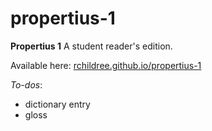 # propertius-1
**Propertius 1**
A student reader's edition.

Available here: [rchildree.github.io/propertius-1](http://rchildree.github.io/propertius-1)

*To-dos*:
- dictionary entry
- gloss